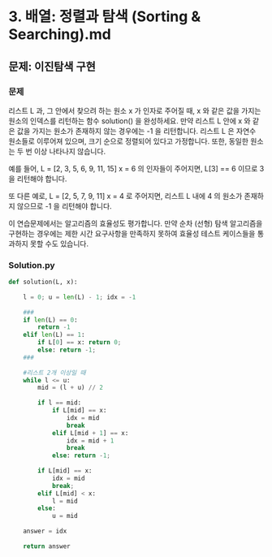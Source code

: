 # 3. 배열: 정렬과 탐색 (Sorting & Searching).md
## 문제: 이진탐색 구현


### 문제
리스트 L 과, 그 안에서 찾으려 하는 원소 x 가 인자로 주어질 때, x 와 같은 값을 가지는 원소의 인덱스를 리턴하는 함수 solution() 을 완성하세요. 만약 리스트 L 안에 x 와 같은 값을 가지는 원소가 존재하지 않는 경우에는 -1 을 리턴합니다. 리스트 L 은 자연수 원소들로 이루어져 있으며, 크기 순으로 정렬되어 있다고 가정합니다. 또한, 동일한 원소는 두 번 이상 나타나지 않습니다.

예를 들어,
L = [2, 3, 5, 6, 9, 11, 15]
x = 6
의 인자들이 주어지면, L[3] == 6 이므로 3 을 리턴해야 합니다.

또 다른 예로,
L = [2, 5, 7, 9, 11]
x = 4
로 주어지면, 리스트 L 내에 4 의 원소가 존재하지 않으므로 -1 을 리턴해야 합니다.

이 연습문제에서는 알고리즘의 효율성도 평가합니다. 만약 순차 (선형) 탐색 알고리즘을 구현하는 경우에는 제한 시간 요구사항을 만족하지 못하여 효율성 테스트 케이스들을 통과하지 못할 수도 있습니다.

### Solution.py

```python
def solution(L, x):
    
    l = 0; u = len(L) - 1; idx = -1
    
    ###
    if len(L) == 0: 
        return -1
    elif len(L) == 1:
        if L[0] == x: return 0; 
        else: return -1;
    ###
    
    #리스트 2개 이상일 때
    while l <= u:
        mid = (l + u) // 2
        
        if l == mid:
            if L[mid] == x: 
                idx = mid
                break
            elif L[mid + 1] == x:
                idx = mid + 1
                break
            else: return -1;
        
        if L[mid] == x:
            idx = mid
            break;
        elif L[mid] < x:
            l = mid
        else: 
            u = mid
            
    answer = idx
    
    return answer


```
